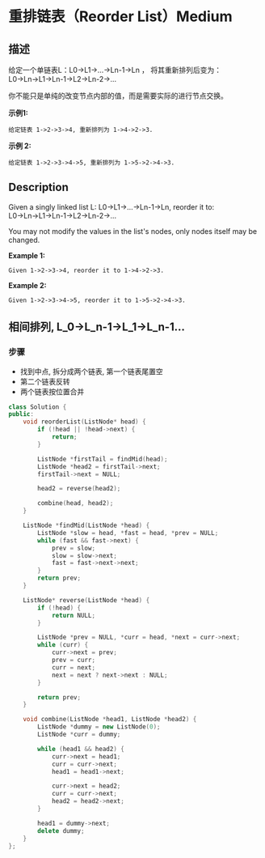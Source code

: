 # 重排链表（Reorder List）Medium
## 描述
给定一个单链表L：L0&rarr;L1&rarr;&hellip;&rarr;Ln-1&rarr;Ln ，
将其重新排列后变为： L0&rarr;Ln&rarr;L1&rarr;Ln-1&rarr;L2&rarr;Ln-2&rarr;&hellip;

你不能只是单纯的改变节点内部的值，而是需要实际的进行节点交换。

**示例1:**
```
给定链表 1->2->3->4, 重新排列为 1->4->2->3.
```

**示例 2:**
```
给定链表 1->2->3->4->5, 重新排列为 1->5->2->4->3.
```

## Description
Given a singly linked list L: L0&rarr;L1&rarr;&hellip;&rarr;Ln-1&rarr;Ln,
reorder it to: L0&rarr;Ln&rarr;L1&rarr;Ln-1&rarr;L2&rarr;Ln-2&rarr;&hellip;

You may not modify the values in the list&#39;s nodes, only nodes itself may be changed.

**Example 1:**
```
Given 1->2->3->4, reorder it to 1->4->2->3.
```

**Example 2:**
```
Given 1->2->3->4->5, reorder it to 1->5->2->4->3.
```


## 相间排列, L_0->L_n-1->L_1->L_n-1...
### 步骤
- 找到中点, 拆分成两个链表, 第一个链表尾置空
- 第二个链表反转
- 两个链表按位置合并

```c++
class Solution {
public:
    void reorderList(ListNode* head) {
        if (!head || !head->next) {
            return;
        }    

        ListNode *firstTail = findMid(head);
        ListNode *head2 = firstTail->next;
        firstTail->next = NULL;

        head2 = reverse(head2);

        combine(head, head2);
    }

    ListNode *findMid(ListNode *head) {
        ListNode *slow = head, *fast = head, *prev = NULL;
        while (fast && fast->next) {
            prev = slow;
            slow = slow->next;
            fast = fast->next->next;
        }
        return prev;
    }

    ListNode* reverse(ListNode *head) {
        if (!head) {
            return NULL;
        }

        ListNode *prev = NULL, *curr = head, *next = curr->next;
        while (curr) {
            curr->next = prev;
            prev = curr;
            curr = next;
            next = next ? next->next : NULL;
        }

        return prev;
    }

    void combine(ListNode *head1, ListNode *head2) {
        ListNode *dummy = new ListNode(0);
        ListNode *curr = dummy;

        while (head1 && head2) {
            curr->next = head1;
            curr = curr->next;
            head1 = head1->next;

            curr->next = head2;
            curr = curr->next;
            head2 = head2->next;
        }

        head1 = dummy->next;
        delete dummy;
    }
};
```